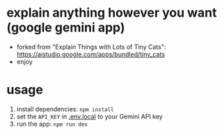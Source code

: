 # explain anything however you want (google gemini app)
- forked from "Explain Things with Lots of Tiny Cats": https://aistudio.google.com/apps/bundled/tiny_cats
- enjoy

# usage
1. install dependencies:
   `npm install`
2. set the `API_KEY` in [.env.local](.env.local) to your Gemini API key
3. run the app:
   `npm run dev`